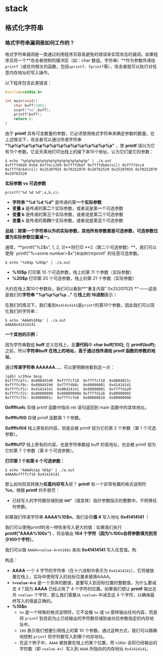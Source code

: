 # stack



## 格式化字符串



### 格式字符串漏洞是如何工作的？

格式字符串漏洞是一类通过利用程序员容易避免的错误来实现攻击的漏洞。如果程序员将一个**攻击者控制的缓冲区（如：char 数组，字符串）**作为参数传递给`printf`（或任何相关的函数，包括`sprintf`、`fprintf`等），攻击者就可以执行对任意内存地址的写入操作。

以下程序包含此类错误：

```c
#include<stdio.h>

int main(void){
    char buff[100];
    scanf("%s",buff);
    printf(buff);
    return 0;
}
```



由于 **printf** 具有可变数量的参数，它必须使用格式字符串来确定参数的数量。在上述情况下，攻击者可以通过传递字符串 **"%p%p%p%p%p%p%p%p%p%p%p%p%p%p%p"** ，使 **printf** 误以为它有15个参数。它会天真地打印出栈上的接下来15个地址，认为它们是它的参数：

```
$ echo "%p%p%p%p%p%p%p%p%p%p%p%p%p%p%p" | ./a.out 
0xffffdddd 0x64 0xf7ec1289 0xffffdbdf 0xffffdbde(nil) 0xffffdcc4 0xffffdc64(nil) 0x25207025 0x70252070 0x20702520 0x25207025 0x70252070 0x20702520
```



**实际参数 vs 可选参数**

```
printf("%d %d %d",a,b,c);
```

- **字符串 "%d %d %d"** 是传递的第**一个实际参数**
- **变量 a** 是传递的第**二**个实际参数，或者说是第**一**个可选参数
- **变量 b** 是传递的第**三**个实际参数，或者说是第**二**个可选参数
- **变量 c** 是传递的第**四**个实际参数，或者说是第**三**个可选参数

**总结：除第一个字符串以外的实际参数，其他所有参数都是可选参数，可选参数位置为实际参数位置减一。**



通常，**printf("%2$x", 1, 2, 3)**将打印 **2（第二个可选参数）**，我们可以使用  `printf("%<some number>$x")` 来选择打印 `printf` 的任意可选参数。

```
$ echo "%10$p %20$p" | ./a.out
```

- **%10$p** 打印第 10 个可选参数，栈上的第 11 个参数（实际参数）
- **%20$p** 打印第 20 个可选参数，栈上的第 21 个参数（实际参数）





大约在栈上第10个参数处，我们可以看到**“重复内容” 0x25207025 ** ——这些是我们的**字符串 "%p%p%p%p..."** 在**栈上的 16进制**表示！

在我们的情况下，我们看到`0x41414141`是`printf`的第10个参数，因此我们可以简化我们的字符串：

```
$ echo 'AAAA%10$p' | ./a.out 
AAAA0x41414141
```



**一个其他的示例：**

因为字符串数组 **buff** 定义在栈上，且**源代码**中 **char buff[100];** 在 **printf(buff);** 之前，所以**字符串buff 在栈上的地址，高于通过栈传递给 printf 函数的参数的地址**。

通过**传递字符串 AAAAAA...**，可以更明确地看到这一点：

```
(gdb) x/20xw $esp 
0xffffcefc:	0x080491d0	0xffffcf18	0xffffcf18	0x0804821c
0xffffcf0c:	0x0804919d	0xf7ffdb8c	0x00000001	0x41414141
0xffffcf1c:	0x41414141	0x00414141	0x00000001	0xf7ffda20
0xffffcf2c:	0x00000000	0x00000000m	0xffffd1ab	0x00000002
0xffffcf3c:	0x0000001c	0xf7ffcfe8	0x00000018	0x00000000
```

**0xffffcefc** 存储 printf 函数中指向 ret 语句返回到 main 函数中的具体地址。

**0xffffcf00** 存储 printf 函数第 1 个参数。

**0xffffcf04** 栈上原有的内容，但是会被 printf 视为它的第 2 个参数（第 1 个可选参数）。

**0xffffcf17** 栈上原有的内容，也是字符串数组 buff 的首地址，也会被 printf 视为它的第 7 个参数（第 6 个可选参数）。



**打印第 1 个和第 6 个可选参数：**

```
$ echo "AAAA%1$p %6$p" | ./a.out
AAAA0xffffcf18 0x41414141
```



那么如何将其转换为**任意内存写入**呢？ **printf** 有一个非常有趣的格式说明符 **%n**。根据 **printf** 的手册页：

- 已经写入的字符数存储到由 **int***（或变体）指针参数指示的整数中。不转换任何参数。

如果我们传递字符串 **AAAA%10$n**，我们会将**值 4** 写入地址 **0x41414141** ！

我们可以使用printf的另一特性来写入更大的值：如果我们执行 **printf("AAAA%100x")** ，将会输出 **104 个字符（因为%100x会将参数填充到至少100个字符）**。

我们可以做 `AAAA%<value-4>x%10$n` 来向 **0x41414141** 写入任意值。构

构造：

- **AAAA** 一个 4 字节的字符串（在十六进制中表示为 `0x41414141`），它将被放置在栈上，实际中使用写入的目标位置来替换AAAA。
- **`%<value-4>x`**  是一个具体的数值，是要写入到目标位置的整数值，为什么要减去 4？因为 **AAAA** 已经占用了 4 个字符的位置。如果我们想让 **printf** 输出总共 `<value>` 个字符，那么我们需要从 `<value>` 中减去这 4 个字符，以确保最终写入的值是正确的。
- **%10$n** 
    - `%n` 是一个特殊的格式说明符，它不会像 `%x` 或 `%d` 那样输出任何内容，而是将 `printf` 到目前为止已经输出的字符数存储到由对应参数指定的内存地址中。
    - `10$` 表示我们想要引用栈上的第 10 个参数。通过这种方式，我们可以精确地控制 `printf` 将字符数写入到哪个内存地址。
    - 在这个例子中，`AAAA` 被放置在栈上的某个位置，而 `%10$n` 会将已经输出的字符数（即 `<value-4>`）写入到 `AAAA` 所指向的内存地址 `0x41414141`。



